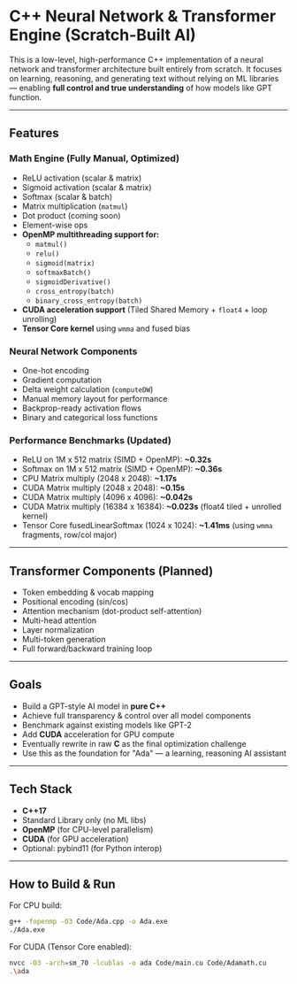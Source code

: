 
# C++ Neural Network & Transformer Engine (Scratch-Built AI)

This is a low-level, high-performance C++ implementation of a neural network and transformer architecture built entirely from scratch. It focuses on learning, reasoning, and generating text without relying on ML libraries — enabling **full control and true understanding** of how models like GPT function.

---

## Features

### Math Engine (Fully Manual, Optimized)
- ReLU activation (scalar & matrix)
- Sigmoid activation (scalar & matrix)
- Softmax (scalar & batch)
- Matrix multiplication (`matmul`)
- Dot product (coming soon)
- Element-wise ops
- **OpenMP multithreading support for:**
  - `matmul()`
  - `relu()`
  - `sigmoid(matrix)`
  - `softmaxBatch()`
  - `sigmoidDerivative()`
  - `cross_entropy(batch)`
  - `binary_cross_entropy(batch)`
- **CUDA acceleration support** (Tiled Shared Memory + `float4` + loop unrolling)
- **Tensor Core kernel** using `wmma` and fused bias

### Neural Network Components
- One-hot encoding
- Gradient computation
- Delta weight calculation (`computeDW`)
- Manual memory layout for performance
- Backprop-ready activation flows
- Binary and categorical loss functions

### Performance Benchmarks (Updated)
- ReLU on 1M x 512 matrix (SIMD + OpenMP): **~0.32s**
- Softmax on 1M x 512 matrix (SIMD + OpenMP): **~0.36s**
- CPU Matrix multiply (2048 x 2048): **~1.17s**
- CUDA Matrix multiply (2048 x 2048): **~0.15s**
- CUDA Matrix multiply (4096 x 4096): **~0.042s**
- CUDA Matrix multiply (16384 x 16384): **~0.023s** (float4 tiled + unrolled kernel)
- Tensor Core fusedLinearSoftmax (1024 x 1024): **~1.41ms** (using `wmma` fragments, row/col major)

---

## Transformer Components (Planned)
- Token embedding & vocab mapping
- Positional encoding (sin/cos)
- Attention mechanism (dot-product self-attention)
- Multi-head attention
- Layer normalization
- Multi-token generation
- Full forward/backward training loop

---

## Goals

- Build a GPT-style AI model in **pure C++**
- Achieve full transparency & control over all model components
- Benchmark against existing models like GPT-2
- Add **CUDA** acceleration for GPU compute
- Eventually rewrite in raw **C** as the final optimization challenge
- Use this as the foundation for "Ada" — a learning, reasoning AI assistant

---

## Tech Stack

- **C++17**
- Standard Library only (no ML libs)
- **OpenMP** (for CPU-level parallelism)
- **CUDA** (for GPU acceleration)
- Optional: pybind11 (for Python interop)

---

## How to Build & Run

For CPU build:
```bash
g++ -fopenmp -O3 Code/Ada.cpp -o Ada.exe
./Ada.exe
```

For CUDA (Tensor Core enabled):
```bash
nvcc -O3 -arch=sm_70 -lcublas -o ada Code/main.cu Code/Adamath.cu
.\ada
```
